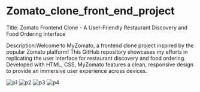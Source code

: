 # Zomato_clone_front_end_project

Title: Zomato Frontend Clone - A User-Friendly Restaurant Discovery and Food Ordering Interface

Description:Welcome to MyZomato, a frontend clone project inspired by the popular Zomato platform! This GitHub repository showcases my efforts in replicating the user interface for restaurant discovery and food ordering. Developed with HTML, CSS, MyZomato features a clean, responsive design to provide an immersive user experience across devices.


![p1](https://github.com/Rutujarajmane777/Zomato_clone_front_end_project/assets/157606563/bc92353a-e392-407a-8f0e-b6f0f7706dd8)
![p2](https://github.com/Rutujarajmane777/Zomato_clone_front_end_project/assets/157606563/6471fa79-eaa3-4f47-8e31-3640fa361296)
![p3](https://github.com/Rutujarajmane777/Zomato_clone_front_end_project/assets/157606563/c4509272-0213-4b39-8a51-b89348f6b66a)
![p4](https://github.com/Rutujarajmane777/Zomato_clone_front_end_project/assets/157606563/987a24e9-01f2-48ce-8d9e-d345230ce7b0)



